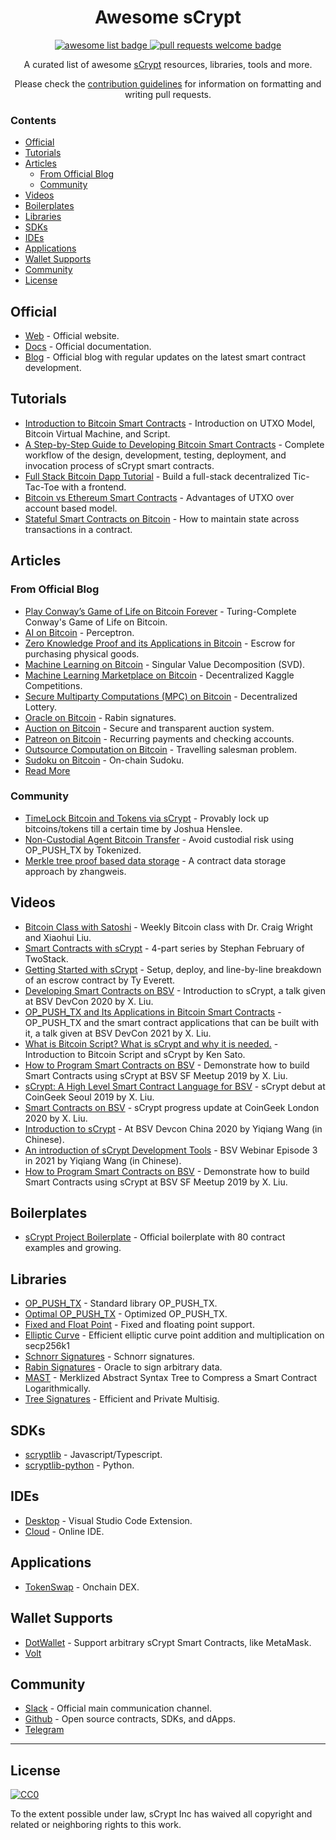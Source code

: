 <div align="center">
  <h1 align="center">Awesome sCrypt</h1>
  <p align="center">
    <a href="https://github.com/sindresorhus/awesome">
      <img alt="awesome list badge" src="https://cdn.rawgit.com/sindresorhus/awesome/d7305f38d29fed78fa85652e3a63e154dd8e8829/media/badge.svg">
    </a>
    <a href="http://makeapullrequest.com">
      <img alt="pull requests welcome badge" src="https://img.shields.io/badge/PRs-welcome-brightgreen.svg?style=flat">
    </a>
  </p>
  
  <p align="center">A curated list of awesome <a href="https://scrypt.io">sCrypt</a> resources, libraries, tools and more.</p>
  <p align="center">Please check the <a href="CONTRIBUTING.md">contribution guidelines</a> for information on formatting and writing pull requests.</p>
  
</div>

### Contents

- [Official](#official)
- [Tutorials](#tutorials)
- [Articles](#articles)
  - [From Official Blog](#from-official-blog)
  - [Community](#community)
- [Videos](#videos)
- [Boilerplates](#boilerplates)
- [Libraries](#libraries)
- [SDKs](#sdks)
- [IDEs](#ides)
- [Applications](#applications)
- [Wallet Supports](#wallet-supports)
- [Community](#community-1)
- [License](#license)


## Official

- [Web](https://scrypt.io) - Official website.
- [Docs](https://scryptdoc.readthedocs.io/en/latest/) - Official documentation.
- [Blog](https://medium.com/@xiaohuiliu) - Official blog with regular updates on the latest smart contract development.


## Tutorials

- [Introduction to Bitcoin Smart Contracts](https://xiaohuiliu.medium.com/introduction-to-bitcoin-smart-contracts-9c0ea37dc757) - Introduction on UTXO Model, Bitcoin Virtual Machine, and Script.
- [A Step-by-Step Guide to Developing Bitcoin Smart Contracts](https://xiaohuiliu.medium.com/a-step-by-step-guide-to-developing-bitcoin-smart-contracts-e43f00f42f05) - Complete workflow of the design, development, testing, deployment, and invocation process of sCrypt smart contracts.
- [Full Stack Bitcoin Dapp Tutorial](https://xiaohuiliu.medium.com/full-stack-bitcoin-dapp-tutorial-adff2bc4f657) - Build a full-stack decentralized Tic-Tac-Toe with a frontend.
- [Bitcoin vs Ethereum Smart Contracts](https://xiaohuiliu.medium.com/bitcoin-vs-ethereum-smart-contracts-921e0a12b043) - Advantages of UTXO over account based model.
- [Stateful Smart Contracts on Bitcoin](https://xiaohuiliu.medium.com/stateful-smart-contracts-on-bitcoin-sv-c24f83a0f783) - How to maintain state across transactions in a contract.


## Articles

### From Official Blog
- [Play Conway’s Game of Life on Bitcoin Forever](https://xiaohuiliu.medium.com/play-conways-game-of-life-on-bitcoin-forever-47c6fb7ed682) - Turing-Complete Conway's Game of Life on Bitcoin.
- [AI on Bitcoin](https://xiaohuiliu.medium.com/ai-on-bitcoin-96bbc97a62b9) - Perceptron.
- [Zero Knowledge Proof and its Applications in Bitcoin](https://xiaohuiliu.medium.com/zero-knowledge-proof-and-its-applications-in-bitcoin-aca833d7d745) - Escrow for purchasing physical goods.
- [Machine Learning on Bitcoin](https://xiaohuiliu.medium.com/machine-learning-on-bitcoin-40f830ad1b43) - Singular Value Decomposition (SVD).
- [Machine Learning Marketplace on Bitcoin](https://xiaohuiliu.medium.com/machine-learning-marketplace-on-bitcoin-d8eb577be812) - Decentralized Kaggle Competitions.
- [Secure Multiparty Computations (MPC) on Bitcoin](https://xiaohuiliu.medium.com/secure-multiparty-computations-on-bitcoin-953a64843b94) - Decentralized Lottery.
- [Oracle on Bitcoin](https://xiaohuiliu.medium.com/access-external-data-from-bitcoin-smart-contracts-2ecdc7448c43) - Rabin signatures.
- [Auction on Bitcoin](https://xiaohuiliu.medium.com/auction-on-bitcoin-4ba2b6c18ba7) - Secure and transparent auction system.
- [Patreon on Bitcoin](https://xiaohuiliu.medium.com/patreon-on-bitcoin-4c3626d4ce5) - Recurring payments and checking accounts.
- [Outsource Computation on Bitcoin](https://xiaohuiliu.medium.com/outsource-computation-on-bitcoin-sv-3beac7c7771b) - Travelling salesman problem.
- [Sudoku on Bitcoin](https://xiaohuiliu.medium.com/sudoku-on-bitcoin-bd78551956fb) - On-chain Sudoku.
- [Read More](https://xiaohuiliu.medium.com/)

### Community
- [TimeLock Bitcoin and Tokens via sCrypt](https://www.bitpost.app/u/joshua/timelock-bitcoin-and-tokens-via-scrypt--PHoxTNy) - Provably lock up bitcoins/tokens till a certain time by Joshua Henslee.
- [Non-Custodial Agent Bitcoin Transfer](https://medium.com/tokenized-blog/non-custodial-agent-bitcoin-transfer-afacb9c4c625) - Avoid custodial risk using OP_PUSH_TX by Tokenized.
- [Merkle tree proof based data storage](https://powping.com/posts/fe6cc987ecfc2f799ed465b41bc959e4c58f2fe8b2af477ce27da49103f26bf9) - A contract data storage approach by zhangweis. 

## Videos

- [Bitcoin Class with Satoshi](https://www.youtube.com/channel/UCzQsmR836zW8b1kh03Ht04w) - Weekly Bitcoin class with Dr. Craig Wright and Xiaohui Liu.
- [Smart Contracts with sCrypt](https://youtube.com/watch?v=neFzipqzegU) - 4-part series by Stephan February of TwoStack.
- [Getting Started with sCrypt](https://www.buildonbsv.com/) - Setup, deploy, and line-by-line breakdown of an escrow contract by Ty Everett.
- [Developing Smart Contracts on BSV](https://youtu.be/9v3bKpvABXA) - Introduction to sCrypt, a talk given at BSV DevCon 2020 by X. Liu.
- [OP_PUSH_TX and Its Applications in Bitcoin Smart Contracts](https://youtu.be/NDIlSRnm2Uc) - OP_PUSH_TX and the smart contract applications that can be built with it, a talk given at BSV DevCon 2021 by X. Liu.
- [What is Bitcoin Script? What is sCrypt and why it is needed.](https://youtu.be/ZKn0yR8jpec) - Introduction to Bitcoin Script and sCrypt by Ken Sato.
- [How to Program Smart Contracts on BSV](https://youtu.be/9v3bKpvABXA) - Demonstrate how to build Smart Contracts using sCrypt at BSV SF Meetup 2019 by X. Liu.
- [sCrypt: A High Level Smart Contract Language for BSV](https://youtu.be/wDkOyB0DkIk) - sCrypt debut at CoinGeek Seoul 2019 by X. Liu.
- [Smart Contracts on BSV](https://youtu.be/tQE9a46KHmk) - sCrypt progress update at CoinGeek London 2020 by X. Liu.
- [Introduction to sCrypt](https://youtu.be/kQlA1VwzU70) - At BSV Devcon China 2020 by Yiqiang Wang (in Chinese).
- [An introduction of sCrypt Development Tools](https://youtu.be/TX7HXq7EeKc) - BSV Webinar Episode 3 in 2021 by Yiqiang Wang (in Chinese).
- [How to Program Smart Contracts on BSV](https://youtu.be/9v3bKpvABXA) - Demonstrate how to build Smart Contracts using sCrypt at BSV SF Meetup 2019 by X. Liu.


## Boilerplates

- [sCrypt Project Boilerplate](https://github.com/sCrypt-Inc/boilerplate) - Official boilerplate with 80 contract examples and growing.


## Libraries

- [OP_PUSH_TX](https://xiaohuiliu.medium.com/op-push-tx-3d3d279174c1) - Standard library OP_PUSH_TX.
- [Optimal OP_PUSH_TX](https://xiaohuiliu.medium.com/optimal-op-push-tx-ded54990c76f) - Optimized OP_PUSH_TX.
- [Fixed and Float Point](https://xiaohuiliu.medium.com/floating-point-in-scrypt-aa4637633ee7) - Fixed and floating point support.
- [Elliptic Curve](https://xiaohuiliu.medium.com/efficient-elliptic-curve-point-addition-and-multiplication-in-scrypt-script-f7e143a752e2) - Efficient elliptic curve point addition and multiplication on secp256k1
- [Schnorr Signatures](https://xiaohuiliu.medium.com/schnorr-signatures-on-bitcoin-397ca51d8bda) - Schnorr signatures.
- [Rabin Signatures](https://xiaohuiliu.medium.com/access-external-data-from-bitcoin-smart-contracts-2ecdc7448c43) - Oracle to sign arbitrary data.
- [MAST](https://xiaohuiliu.medium.com/merkelized-abstract-syntax-tree-6a49b2008435) - Merklized Abstract Syntax Tree to Compress a Smart Contract Logarithmically.
- [Tree Signatures](https://xiaohuiliu.medium.com/tree-signatures-8d03a8dd3077) - Efficient and Private Multisig.


## SDKs

- [scryptlib](https://github.com/sCrypt-Inc/scryptlib) - Javascript/Typescript.
- [scryptlib-python](https://github.com/sCrypt-Inc/scryptlib-python) - Python.


## IDEs

- [Desktop](https://marketplace.visualstudio.com/items?itemName=bsv-scrypt.sCrypt) - Visual Studio Code Extension.
- [Cloud](https://scrypt.studio) - Online IDE.


## Applications

- [TokenSwap](https://tswap.io) - Onchain DEX.


## Wallet Supports

- [DotWallet](https://www.dotwallet.com/en/article/269) - Support arbitrary sCrypt Smart Contracts, like MetaMask.
- [Volt](https://volt.id)


## Community

- [Slack](https://join.slack.com/t/scryptworkspace/shared_invite/enQtNzQ1OTMyNDk1ODU3LTJmYjE5MGNmNDZhYmYxZWM4ZGY2MTczM2NiNTIxYmFhNTVjNjE5MGYwY2UwNDYxMTQyNGU2NmFkNTY5MmI1MWM) - Official main communication channel.
- [Github](https://github.com/sCrypt-Inc) - Open source contracts, SDKs, and dApps.
- [Telegram](https://t.me/joinchat/GwaRAxKT16JjXyHt5PuhHw)


---

## License

[![CC0](https://mirrors.creativecommons.org/presskit/buttons/88x31/svg/cc-zero.svg)](https://creativecommons.org/publicdomain/zero/1.0/)

To the extent possible under law, sCrypt Inc has waived all copyright and related or neighboring rights to this work.
